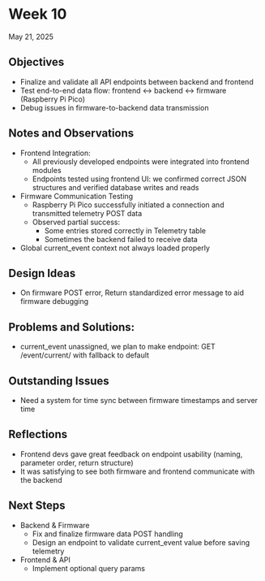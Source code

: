 # Week 10
May 21, 2025
## Objectives
* Finalize and validate all API endpoints between backend and frontend
* Test end-to-end data flow: frontend ↔ backend ↔ firmware (Raspberry Pi Pico)
* Debug issues in firmware-to-backend data transmission
## Notes and Observations
* Frontend Integration:  
  * All previously developed endpoints were integrated into frontend modules
  * Endpoints tested using frontend UI: we confirmed correct JSON structures and verified database writes and reads
* Firmware Communication Testing
  * Raspberry Pi Pico successfully initiated a connection and transmitted telemetry POST data
  * Observed partial success:
    * Some entries stored correctly in Telemetry table
    * Sometimes the backend failed to receive data
* Global current_event context not always loaded properly
## Design Ideas
* On firmware POST error, Return standardized error message to aid firmware debugging
## Problems and Solutions:
* current_event unassigned, we plan to make endpoint: GET /event/current/ with fallback to default
## Outstanding Issues
* Need a system for time sync between firmware timestamps and server time
## Reflections
* Frontend devs gave great feedback on endpoint usability (naming, parameter order, return structure)
* It was satisfying to see both firmware and frontend communicate with the backend
## Next Steps
* Backend & Firmware
  * Fix and finalize firmware data POST handling
  * Design an endpoint to validate current_event value before saving telemetry
* Frontend & API
  * Implement optional query params
